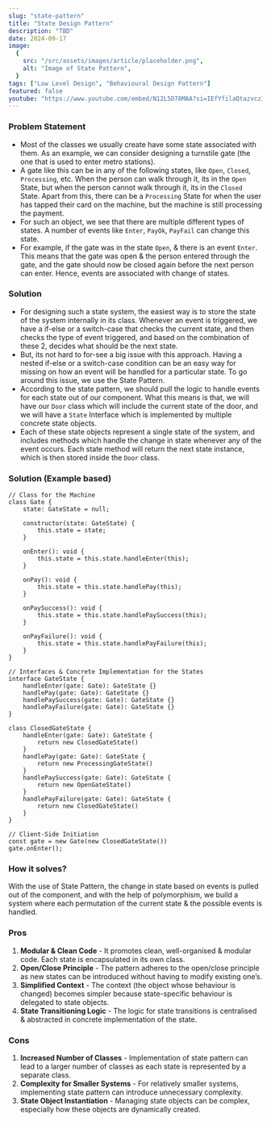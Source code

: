 ```yaml
---
slug: "state-pattern"
title: "State Design Pattern"
description: "TBD"
date: 2024-09-17
image:
  {
    src: "/src/assets/images/article/placeholder.png",
    alt: "Image of State Pattern",
  }
tags: ["Low Level Design", "Behavioural Design Pattern"]
featured: false
youtube: "https://www.youtube.com/embed/N12L5D78MAA?si=IEfYfilaQtazvczI"
---
```


### Problem Statement

- Most of the classes we usually create have some state associated with them. As an example, we can consider designing a turnstile gate (the one that is used to enter metro stations).
- A gate like this can be in any of the following states, like `Open`, `Closed`, `Processing`, etc. When the person can walk through it, its in the `Open` State, but when the person cannot walk through it, its in the `Closed` State. Apart from this, there can be a `Processing` State for when the user has tapped their card on the machine, but the machine is still processing the payment.
- For such an object, we see that there are multiple different types of states. A number of events like `Enter`, `PayOk`, `PayFail` can change this state.
- For example, if the gate was in the state `Open`, & there is an event `Enter`. This means that the gate was open & the person entered through the gate, and the gate should now be closed again before the next person can enter. Hence, events are associated with change of states.

### Solution

- For designing such a state system, the easiest way is to store the state of the system internally in its class. Whenever an event is triggered, we have a if-else or a switch-case that checks the current state, and then checks the type of event triggered, and based on the combination of these 2, decides what should be the next state.
- But, its not hard to for-see a big issue with this approach. Having a nested if-else or a switch-case condition can be an easy way for missing on how an event will be handled for a particular state. To go around this issue, we use the State Pattern.
- According to the state pattern, we should pull the logic to handle events for each state out of our component. What this means is that, we will have our `Door` class which will include the current state of the door, and we will have a `State` Interface which is implemented by multiple concrete state objects.
- Each of these state objects represent a single state of the system, and includes methods which handle the change in state whenever any of the event occurs. Each state method will return the next state instance, which is then stored inside the `Door` class.

### Solution (Example based)

```tsx
// Class for the Machine
class Gate {
	state: GateState = null;

	constructor(state: GateState) {
		this.state = state;
	}

	onEnter(): void {
		this.state = this.state.handleEnter(this);
	}

	onPay(): void {
		this.state = this.state.handlePay(this);
	}

	onPaySuccess(): void {
		this.state = this.state.handlePaySuccess(this);
	}

	onPayFailure(): void {
		this.state = this.state.handlePayFailure(this);
	}
}

// Interfaces & Concrete Implementation for the States
interface GateState {
	handleEnter(gate: Gate): GateState {}
	handlePay(gate: Gate): GateState {}
	handlePaySuccess(gate: Gate): GateState {}
	handlePayFailure(gate: Gate): GateState {}
}

class ClosedGateState {
	handleEnter(gate: Gate): GateState {
		return new ClosedGateState()
	}
	handlePay(gate: Gate): GateState {
		return new ProcessingGateState()
	}
	handlePaySuccess(gate: Gate): GateState {
		return new OpenGateState()
	}
	handlePayFailure(gate: Gate): GateState {
		return new ClosedGateState()
	}
}

// Client-Side Initiation
const gate = new Gate(new ClosedGateState())
gate.onEnter();
```

### How it solves?

With the use of State Pattern, the change in state based on events is pulled out of the component, and with the help of polymorphism, we build a system where each permutation of the current state & the possible events is handled.

### Pros

1. **Modular & Clean Code** - It promotes clean, well-organised & modular code. Each state is encapsulated in its own class.
2. **Open/Close Principle** - The pattern adheres to the open/close principle as new states can be introduced without having to modify existing one’s.
3. **Simplified Context** - The context (the object whose behaviour is changed) becomes simpler because state-specific behaviour is delegated to state objects.
4. **State Transitioning Logic** - The logic for state transitions is centralised & abstracted in concrete implementation of the state.

### Cons

1. **Increased Number of Classes** - Implementation of state pattern can lead to a larger number of classes as each state is represented by a separate class.
2. **Complexity for Smaller Systems** - For relatively smaller systems, implementing state pattern can introduce unnecessary complexity.
3. **State Object Instantiation** - Managing state objects can be complex, especially how these objects are dynamically created.
